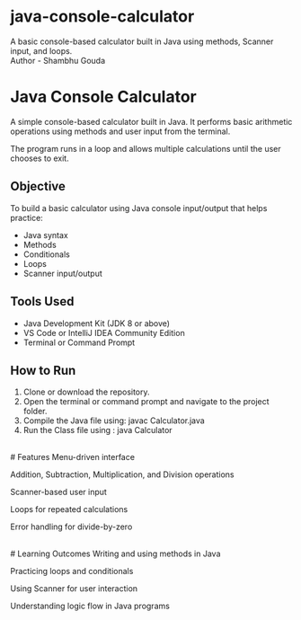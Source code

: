 # java-console-calculator
A basic console-based calculator built in Java using methods, Scanner input, and loops.
<br>
Author - Shambhu Gouda
#  Java Console Calculator <br>

A simple console-based calculator built in Java. It performs basic arithmetic operations using methods and user input from the terminal. <br>

The program runs in a loop and allows multiple calculations until the user chooses to exit.<br>

## Objective <br>

To build a basic calculator using Java console input/output that helps practice: <br>
- Java syntax 
- Methods  
- Conditionals  
- Loops 
- Scanner input/output
  
## Tools Used <br>

- Java Development Kit (JDK 8 or above) <br>
- VS Code or IntelliJ IDEA Community Edition <br>
- Terminal or Command Prompt <br>

## How to Run <br>
1. Clone or download the repository.
2. Open the terminal or command prompt and navigate to the project folder.
3. Compile the Java file using: javac Calculator.java
4. Run the Class  file using : java Calculator
<br>
# Features
Menu-driven interface

Addition, Subtraction, Multiplication, and Division operations

Scanner-based user input

Loops for repeated calculations

Error handling for divide-by-zero

<br>
# Learning Outcomes
Writing and using methods in Java

Practicing loops and conditionals

Using Scanner for user interaction

Understanding logic flow in Java programs


